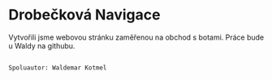 # Drobečková Navigace
Vytvořili jsme webovou stránku zaměřenou na obchod s botami.
Práce bude u Waldy na githubu.


                                                                Spoluautor: Waldemar Kotmel
